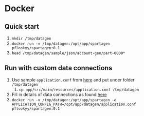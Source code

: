 # Docker

## Quick start

1. `mkdir /tmp/datagen`
2. `docker run -v /tmp/datagen:/opt/app/spartagen pflookyy/spartagen:0.1`
3. `head /tmp/datagen/sample/json/account-gen/part-0000*`

## Run with custom data connections

1. Use sample `application.conf` from [here](../../app/src/main/resources/application.conf) and put under folder `/tmp/datagen`
   1. `cp app/src/main/resources/application.conf /tmp/datagen`
2. Fill in details of data connections as found [here](connections.md)
3. `docker run -v /tmp/datagen:/opt/app/spartagen -e APPLICATION_CONFIG_PATH=/opt/app/datagen/application.conf pflookyy/spartagen:0.1`
